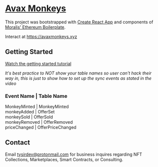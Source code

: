 
# [Avax Monkeys](https://avaxmonkeys.xyz)

This project was bootstrapped with [Create React App](https://github.com/facebook/create-react-app) and components of [Moralis' Ethereum Boilerplate](https://github.com/ethereum-boilerplate/ethereum-boilerplate).

Interact at https://avaxmonkeys.xyz

## Getting Started

[Watch the getting started tutorial](https://www.youtube.com/watch?v=aql_S3sJ2yI&t=19s)

*It's best practice to NOT show your table names so user can't hack their way in, this is just to show how to set up the sync events as stated in the video*

### Event Name | Table Name

MonkeyMinted  |    MonkeyMinted <br/>
monkeyAdded   |    OfferSet <br/>
monkeySold    |    OfferSold <br/>
monkeyRemoved |    OfferRemoved <br/>
priceChanged  |    OfferPriceChanged <br/>


## Contact

Email tysirdev@protonmail.com for business inquires regarding NFT Collections, Marketplaces, Smart Contracts, or Consulting.
